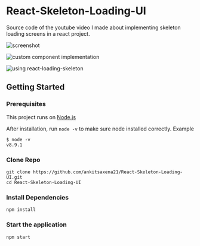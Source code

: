 # React-Skeleton-Loading-UI

Source code of the youtube video I made about implementing skeleton loading screens in a react project.


![screenshot](https://raw.githubusercontent.com/ankitsaxena21/React-Skeleton-Loading-UI/main/Screenshots/Screenshot%202021-09-24%20at%206.32.15%20PM.png)

![custom component implementation](https://raw.githubusercontent.com/ankitsaxena21/React-Skeleton-Loading-UI/main/Screenshots/cus.gif)

![using react-loading-skeleton](https://raw.githubusercontent.com/ankitsaxena21/React-Skeleton-Loading-UI/main/Screenshots/lib.gif)


## Getting Started

### Prerequisites

This project runs on [Node.js](https://nodejs.org/en/)

After installation, run `node -v` to make sure node installed correctly. Example

```
$ node -v
v8.9.1
```

### Clone Repo

```
git clone https://github.com/ankitsaxena21/React-Skeleton-Loading-UI.git
cd React-Skeleton-Loading-UI
```

### Install Dependencies

```
npm install
```
### Start the application

```
npm start
```

